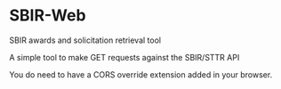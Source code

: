 # SBIR-Web
SBIR awards and solicitation retrieval tool 

A simple tool to make GET requests against the SBIR/STTR API

You do need to have a CORS override extension added in your browser.